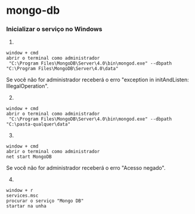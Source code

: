 # mongo-db


### Inicializar o serviço no Windows


1)

    window + cmd
    abrir o terminal como administrador
     "C:\Program Files\MongoDB\Server\4.0\bin\mongod.exe" --dbpath "C:\Program Files\MongoDB\Server\4.0\data"

Se você não for administrador receberá o erro "exception in initAndListen: IllegalOperation".


2)

    window + cmd
    abrir o terminal como administrador
     "C:\Program Files\MongoDB\Server\4.0\bin\mongod.exe" --dbpath "C:\pasta-qualquer\data"

3)

    window + cmd
    abrir o terminal como administrador
    net start MongoDB

Se você não for administrador receberá o erro "Acesso negado".

4)

    window + r
    services.msc
    procurar o serviço "Mongo DB"
    startar na unha
